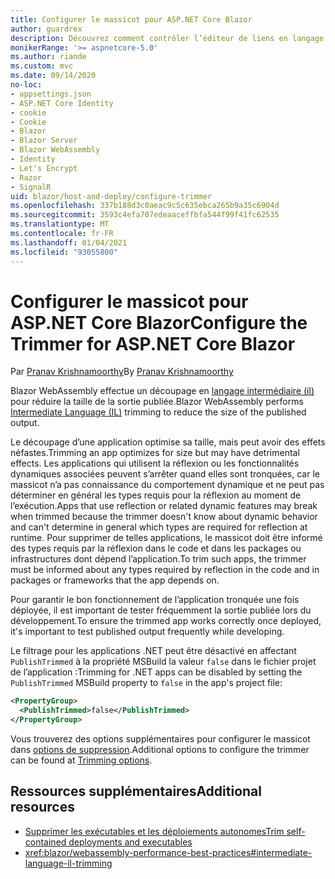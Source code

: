 ```yaml
---
title: Configurer le massicot pour ASP.NET Core Blazor
author: guardrex
description: Découvrez comment contrôler l’éditeur de liens en langage intermédiaire (massicot) lors de la création d’une Blazor application.
monikerRange: '>= aspnetcore-5.0'
ms.author: riande
ms.custom: mvc
ms.date: 09/14/2020
no-loc:
- appsettings.json
- ASP.NET Core Identity
- cookie
- Cookie
- Blazor
- Blazor Server
- Blazor WebAssembly
- Identity
- Let's Encrypt
- Razor
- SignalR
uid: blazor/host-and-deploy/configure-trimmer
ms.openlocfilehash: 337b188d3c0aeac9c5c635ebca265b9a35c6904d
ms.sourcegitcommit: 3593c4efa707edeaaceffbfa544f99f41fc62535
ms.translationtype: MT
ms.contentlocale: fr-FR
ms.lasthandoff: 01/04/2021
ms.locfileid: "93055800"
---
```

# <a name="configure-the-trimmer-for-aspnet-core-no-locblazor"></a><span data-ttu-id="ce663-103">Configurer le massicot pour ASP.NET Core Blazor</span><span class="sxs-lookup"><span data-stu-id="ce663-103">Configure the Trimmer for ASP.NET Core Blazor</span></span>

<span data-ttu-id="ce663-104">Par [Pranav Krishnamoorthy](https://github.com/pranavkm)</span><span class="sxs-lookup"><span data-stu-id="ce663-104">By [Pranav Krishnamoorthy](https://github.com/pranavkm)</span></span>

<span data-ttu-id="ce663-105">Blazor WebAssembly effectue un découpage en [langage intermédiaire (il)](/dotnet/standard/managed-code#intermediate-language--execution) pour réduire la taille de la sortie publiée.</span><span class="sxs-lookup"><span data-stu-id="ce663-105">Blazor WebAssembly performs [Intermediate Language (IL)](/dotnet/standard/managed-code#intermediate-language--execution) trimming to reduce the size of the published output.</span></span>

<span data-ttu-id="ce663-106">Le découpage d’une application optimise sa taille, mais peut avoir des effets néfastes.</span><span class="sxs-lookup"><span data-stu-id="ce663-106">Trimming an app optimizes for size but may have detrimental effects.</span></span> <span data-ttu-id="ce663-107">Les applications qui utilisent la réflexion ou les fonctionnalités dynamiques associées peuvent s’arrêter quand elles sont tronquées, car le massicot n’a pas connaissance du comportement dynamique et ne peut pas déterminer en général les types requis pour la réflexion au moment de l’exécution.</span><span class="sxs-lookup"><span data-stu-id="ce663-107">Apps that use reflection or related dynamic features may break when trimmed because the trimmer doesn't know about dynamic behavior and can't determine in general which types are required for reflection at runtime.</span></span> <span data-ttu-id="ce663-108">Pour supprimer de telles applications, le massicot doit être informé des types requis par la réflexion dans le code et dans les packages ou infrastructures dont dépend l’application.</span><span class="sxs-lookup"><span data-stu-id="ce663-108">To trim such apps, the trimmer must be informed about any types required by reflection in the code and in packages or frameworks that the app depends on.</span></span>

<span data-ttu-id="ce663-109">Pour garantir le bon fonctionnement de l’application tronquée une fois déployée, il est important de tester fréquemment la sortie publiée lors du développement.</span><span class="sxs-lookup"><span data-stu-id="ce663-109">To ensure the trimmed app works correctly once deployed, it's important to test published output frequently while developing.</span></span>

<span data-ttu-id="ce663-110">Le filtrage pour les applications .NET peut être désactivé en affectant `PublishTrimmed` à la propriété MSBuild la valeur `false` dans le fichier projet de l’application :</span><span class="sxs-lookup"><span data-stu-id="ce663-110">Trimming for .NET apps can be disabled by setting the `PublishTrimmed` MSBuild property to `false` in the app's project file:</span></span>

```xml
<PropertyGroup>
  <PublishTrimmed>false</PublishTrimmed>
</PropertyGroup>
```
<span data-ttu-id="ce663-111">Vous trouverez des options supplémentaires pour configurer le massicot dans [options de suppression](/dotnet/core/deploying/trimming-options).</span><span class="sxs-lookup"><span data-stu-id="ce663-111">Additional options to configure the trimmer can be found at [Trimming options](/dotnet/core/deploying/trimming-options).</span></span>

## <a name="additional-resources"></a><span data-ttu-id="ce663-112">Ressources supplémentaires</span><span class="sxs-lookup"><span data-stu-id="ce663-112">Additional resources</span></span>

* [<span data-ttu-id="ce663-113">Supprimer les exécutables et les déploiements autonomes</span><span class="sxs-lookup"><span data-stu-id="ce663-113">Trim self-contained deployments and executables</span></span>](/dotnet/core/deploying/trim-self-contained)
* <xref:blazor/webassembly-performance-best-practices#intermediate-language-il-trimming>
